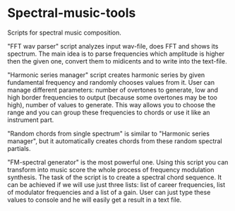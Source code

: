 # Spectral-music-tools
Scripts for spectral music composition.

"FFT wav parser" script analyzes input wav-file, does FFT and shows its spectrum.
The main idea is to parse frequencies which amplitude is higher then the given one, convert them to midicents and to write into the text-file.

"Harmonic series manager" script creates harmonic series by given fundamental frequency and randomly chooses values from it.
User can manage different parameters: number of overtones to generate, low and high border frequencies to output (because some overtones may be too high), number of values to generate. This way allows you to choose the range and you can group these frequencies to chords or use it like an instrument part.

"Random chords from single spectrum" is similar to "Harmonic series manager", but it automatically creates chords from these random spectral partials.

"FM-spectral generator" is the most powerful one. Using this script you can transform into music score the whole process of frequency modulation synthesis. The task of the script is to create a spectral chord sequence. It can be achieved if we will use just three lists: list of career frequencies, list of modulator frequencies and a list of a gain. User can just type these values to console and he will easily get a result in a text file.
